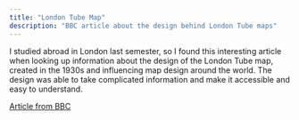 ```yaml
---
title: "London Tube Map"
description: "BBC article about the design behind London Tube maps"
---
```



I studied abroad in London last semester, so I found this interesting article when looking up information about the design of the London Tube map, created in the 1930s and influencing map design around the world. The design was able to take complicated information and make it accessible and easy to understand.


<a href="http://www.bbc.com/culture/story/20150720-the-london-underground-map-the-esign-that-shaped-a-city"> Article from BBC </a>
